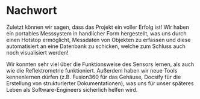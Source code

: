 # Nachwort

Zuletzt können wir sagen, dass das Projekt ein voller Erfolg ist!
Wir haben ein portables Messsystem in handlicher Form hergestellt, was uns durch einen Hotstop ermöglicht, Messdaten von Objekten zu erfassen und diese automatisiert an eine Datenbank zu schicken, welche zum Schluss auch noch visualisiert werden!

Wir konnten sehr viel über die Funktionsweise des Sensors lernen, als auch wie die Reflektrometrie funktioniert.
Außerdem haben wir neue Tools kennenlernen dürfen (z.B. Fusion360 für das Gehäuse, Docsify für die Erstellung von strukturierter Dokumentationen), was uns für unser späteres Leben als Software-Engineers sicherlich helfen wird.